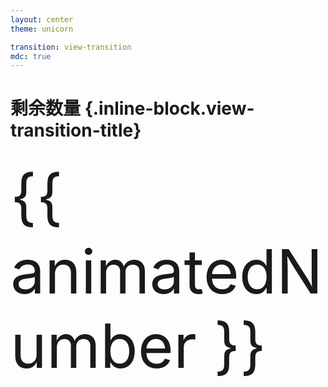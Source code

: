 ```yaml
---
layout: center
theme: unicorn

transition: view-transition
mdc: true
---
```


<script setup>
import { ref, onMounted, onUnmounted, watch } from 'vue'

const number = ref('加载中...')
const animatedNumber = ref(number.value)
const show = ref(true)
let timer = null

const fetchNumber = async () => {
  try {
    const res = await fetch('http://localhost:3001/number')
    const newValue = await res.text()
    if (newValue !== number.value) {
      show.value = false
      setTimeout(() => {
        number.value = newValue
        animatedNumber.value = newValue
        show.value = true
      }, 150) // 动画时长
    }
  } catch {
    number.value = ''
    animatedNumber.value = ''
  }
}

onMounted(() => {
  fetchNumber()
  timer = setInterval(fetchNumber, 2000)
})

onUnmounted(() => {
  clearInterval(timer)
})
</script>

<style scoped>
.fade-enter-active, .fade-leave-active {
  transition: opacity 0.2s;
}
.fade-enter-from, .fade-leave-to {
  opacity: 0;
}
</style>

# 剩余数量 {.inline-block.view-transition-title}
##
<transition name="fade">
  <span v-if="show" class="inline-block view-transition-number" style="font-size:7em">{{ animatedNumber }}</span>
</transition>

